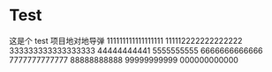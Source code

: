 # Test
这是个 test 项目地对地导弹
111111111111111111
111112222222222222
333333333333333333
44444444441
5555555555
6666666666666
7777777777777
88888888888
99999999999
000000000000
